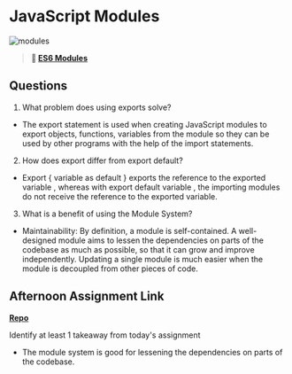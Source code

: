 # JavaScript Modules 

![modules](https://bcw.blob.core.windows.net/public/img/1015719031845190)

> **📖 [ES6 Modules](https://codeworksacademy.com/fs-student-guide/resources/wk3/01-Modules)**

## Questions

1. What problem does using exports solve? 
- The export statement is used when creating JavaScript modules to export objects, functions, variables from the module so they can be used by other programs with the help of the import statements.

2. How does export differ from export default?
- Export { variable as default } exports the reference to the exported variable , whereas with export default variable , the importing modules do not receive the reference to the exported variable.

3. What is a benefit of using the Module System?
- Maintainability: By definition, a module is self-contained. A well-designed module aims to lessen the dependencies on parts of the codebase as much as possible, so that it can grow and improve independently. Updating a single module is much easier when the module is decoupled from other pieces of code.

## Afternoon Assignment Link

**[Repo](https://github.com/Lumine3449/<ASSIGNMENT_REPO>)**

Identify at least 1 takeaway from today's assignment
- The module system is good for lessening the dependencies on parts of the codebase.
